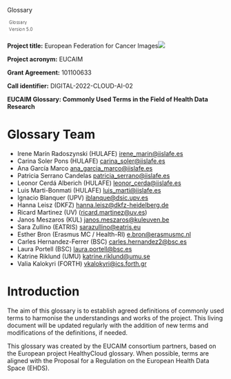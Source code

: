 ﻿Glossary

![Version 5.0](figures/Aspose.Words.c57a29f2-0e91-49f4-8334-13db01a72da8.001.png)



**Project title:** European Federation for Cancer Images![](Aspose.Words.c57a29f2-0e91-49f4-8334-13db01a72da8.002.png)

**Project acronym:** EUCAIM

**Grant Agreement:** 101100633

**Call identifier:** DIGITAL-2022-CLOUD-AI-02

**EUCAIM Glossary: Commonly Used Terms in the Field of Health Data Research**
# <a name="_gjdgxs"></a>Glossary Team

- Irene Marín Radoszynski (HULAFE) <irene_marin@iislafe.es>
- Carina Soler Pons (HULAFE) <carina_soler@iislafe.es>
- Ana García Marco <ana_garcia_marco@iislafe.es>
- Patricia Serrano Candelas <patricia_serrano@iislafe.es> 
- Leonor Cerdá Alberich (HULAFE) <leonor_cerda@iislafe.es>
- Luis Marti-Bonmati (HULAFE) <luis_marti@iislafe.es>
- Ignacio Blanquer (UPV) <iblanque@dsic.upv.es> 
- Hanna Leisz (DKFZ) <hanna.leisz@dkfz-heidelberg.de>
- Ricard Martinez (UV) (<ricard.martinez@uv.es>) 
- Janos Meszaros (KUL) <janos.meszaros@kuleuven.be> 
- Sara Zullino (EATRIS) <sarazullino@eatris.eu> 
- Esther Bron (Erasmus MC / Health-RI) <e.bron@erasmusmc.nl> 
- Carles Hernandez-Ferrer (BSC) [carles.](mailto:carles.hernandez2@bsc.es)[hernandez2](mailto:carles.hernandez2@bsc.es)[@bsc.es](mailto:carles.hernandez2@bsc.es)
- Laura Portell (BSC) <laura.portell@bsc.es>
- Katrine Riklund (UMU) <katrine.riklund@umu.se>
- Valia Kalokyri (FORTH) [vkalokyri@](mailto:vkalokyri@gmail.com)[ics.forth.gr](mailto:vkalokyri@gmail.com)

#
# Introduction
The aim of this glossary is to establish agreed definitions of commonly used terms to harmonise the understandings and works of the project. This living document will be updated regularly with the addition of new terms and modifications of the definitions, if needed. 

This glossary was created by the EUCAIM consortium partners, based on the European project HealthyCloud glossary. When possible, terms are aligned with the Proposal for a Regulation on the European Health Data Space (EHDS).

